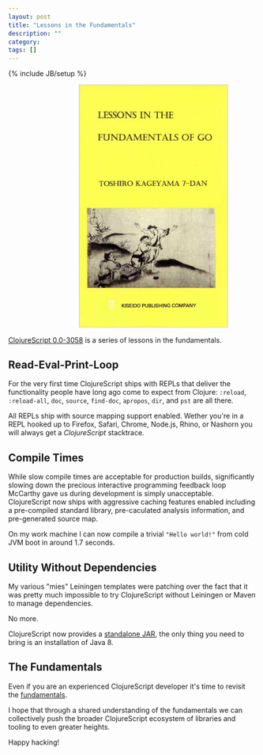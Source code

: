 ```yaml
---
layout: post
title: "Lessons in the Fundamentals"
description: ""
category: 
tags: []
---
```

{% include JB/setup %}

<img width="300" style="margin-left: 143px; width: 300px; border: 1px solid #ccc" src="/assets/images/fundamentals.jpg" />

[ClojureScript 0.0-3058](https://github.com/clojure/clojurescript) is
a series of lessons in the fundamentals.

## Read-Eval-Print-Loop

For the very first time ClojureScript ships with REPLs
that deliver the functionality people have long ago come to expect
from Clojure: `:reload`, `:reload-all`, `doc`, `source`, `find-doc`,
`apropos`, `dir`, and `pst` are all there.

All REPLs ship with source mapping support enabled. Wether you're in a
REPL hooked up to Firefox, Safari, Chrome, Node.js, Rhino, or Nashorn
you will always get a *ClojureScript* stacktrace.

## Compile Times

While slow compile times are acceptable for production builds,
significantly slowing down the precious interactive programming
feedback loop McCarthy gave us during development is simply
unacceptable. ClojureScript now ships with aggressive caching features
enabled including a pre-compiled standard library, pre-caculated
analysis information, and pre-generated source map.

On my work machine I can now compile a trivial `"Hello world!"` from
cold JVM boot in around 1.7 seconds.

## Utility Without Dependencies

My various "mies" Leiningen templates were patching over the fact that
it was pretty much impossible to try ClojureScript without Leiningen
or Maven to manage dependencies.

No more.

ClojureScript now provides a
[standalone JAR](https://github.com/clojure/clojurescript/releases/tag/r3058),
the only thing you need to bring is an installation of Java 8.

## The Fundamentals

Even if you are an experienced ClojureScript developer it's time to
revisit the
[fundamentals](https://github.com/clojure/clojurescript/wiki/Quick-Start).

I hope that through a shared understanding of the fundamentals we can
collectively push the broader ClojureScript ecosystem of libraries and
tooling to even greater heights.

Happy hacking!

